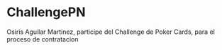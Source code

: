 # ChallengePN
Osiris Aguilar Martinez, participe del Challenge de Poker Cards, para el proceso de contratacion
